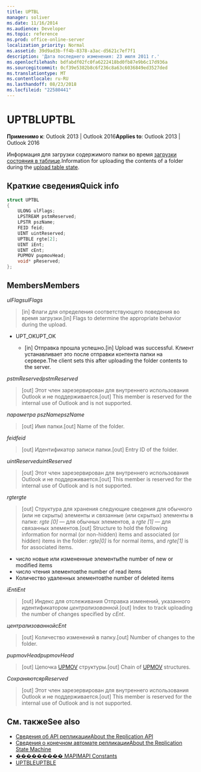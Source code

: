 ```yaml
---
title: UPTBL
manager: soliver
ms.date: 11/16/2014
ms.audience: Developer
ms.topic: reference
ms.prod: office-online-server
localization_priority: Normal
ms.assetid: 39d9ad3b-ff4b-8378-a3ac-d5621c7ef7f1
description: 'Дата последнего изменения: 23 июля 2011 г.'
ms.openlocfilehash: bdfabdf02fc0fa6222418bd0fb87e9b6c17d936a
ms.sourcegitcommit: 0cf39e5382b8c6f236c8a63c6036849ed3527ded
ms.translationtype: MT
ms.contentlocale: ru-RU
ms.lasthandoff: 08/23/2018
ms.locfileid: "22580441"
---
```

# <a name="uptbl"></a><span data-ttu-id="635ef-103">UPTBL</span><span class="sxs-lookup"><span data-stu-id="635ef-103">UPTBL</span></span>

<span data-ttu-id="635ef-104">**Применимо к**: Outlook 2013 | Outlook 2016</span><span class="sxs-lookup"><span data-stu-id="635ef-104">**Applies to**: Outlook 2013 | Outlook 2016</span></span> 
  
<span data-ttu-id="635ef-105">Информация для загрузки содержимого папки во время [загрузки состояния в таблице](upload-table-state.md).</span><span class="sxs-lookup"><span data-stu-id="635ef-105">Information for uploading the contents of a folder during the [upload table state](upload-table-state.md).</span></span>
  
## <a name="quick-info"></a><span data-ttu-id="635ef-106">Краткие сведения</span><span class="sxs-lookup"><span data-stu-id="635ef-106">Quick info</span></span>

```cpp
struct UPTBL 
{ 
    ULONG ulFlags; 
    LPSTREAM pstmReserved; 
    LPSTR pszName; 
    FEID feid; 
    UINT uintReserved; 
    UPTBLE rgte[2]; 
    UINT iEnt; 
    UINT cEnt; 
    PUPMOV pupmovHead; 
    void* pReserved; 
};
```

## <a name="members"></a><span data-ttu-id="635ef-107">Members</span><span class="sxs-lookup"><span data-stu-id="635ef-107">Members</span></span>

<span data-ttu-id="635ef-108">_ulFlags_</span><span class="sxs-lookup"><span data-stu-id="635ef-108">_ulFlags_</span></span>
  
> <span data-ttu-id="635ef-109">[in] Флаги для определения соответствующего поведения во время загрузки.</span><span class="sxs-lookup"><span data-stu-id="635ef-109">[in] Flags to determine the appropriate behavior during the upload.</span></span>
    
  - <span data-ttu-id="635ef-110">UPT_OK</span><span class="sxs-lookup"><span data-stu-id="635ef-110">UPT_OK</span></span>
    
    - <span data-ttu-id="635ef-111">[in] Отправка прошла успешно.</span><span class="sxs-lookup"><span data-stu-id="635ef-111">[in] Upload was successful.</span></span> <span data-ttu-id="635ef-112">Клиент устанавливает это после отправки контента папки на сервере.</span><span class="sxs-lookup"><span data-stu-id="635ef-112">The client sets this after uploading the folder contents to the server.</span></span>
    
<span data-ttu-id="635ef-113">_pstmReserved_</span><span class="sxs-lookup"><span data-stu-id="635ef-113">_pstmReserved_</span></span>
  
> <span data-ttu-id="635ef-114">[out] Этот член зарезервирован для внутреннего использования Outlook и не поддерживается.</span><span class="sxs-lookup"><span data-stu-id="635ef-114">[out] This member is reserved for the internal use of Outlook and is not supported.</span></span> 
    
<span data-ttu-id="635ef-115">_параметра pszName_</span><span class="sxs-lookup"><span data-stu-id="635ef-115">_pszName_</span></span>
  
> <span data-ttu-id="635ef-116">[out] Имя папки.</span><span class="sxs-lookup"><span data-stu-id="635ef-116">[out] Name of the folder.</span></span>
    
<span data-ttu-id="635ef-117">_feid_</span><span class="sxs-lookup"><span data-stu-id="635ef-117">_feid_</span></span>
  
> <span data-ttu-id="635ef-118">[out] Идентификатор записи папки.</span><span class="sxs-lookup"><span data-stu-id="635ef-118">[out] Entry ID of the folder.</span></span>
    
<span data-ttu-id="635ef-119">_uintReserved_</span><span class="sxs-lookup"><span data-stu-id="635ef-119">_uintReserved_</span></span>
  
> <span data-ttu-id="635ef-120">[out] Этот член зарезервирован для внутреннего использования Outlook и не поддерживается.</span><span class="sxs-lookup"><span data-stu-id="635ef-120">[out] This member is reserved for the internal use of Outlook and is not supported.</span></span> 
    
<span data-ttu-id="635ef-121">_rgte_</span><span class="sxs-lookup"><span data-stu-id="635ef-121">_rgte_</span></span>
  
> <span data-ttu-id="635ef-122">[out] Структура для хранения следующие сведения для обычного (или не скрыты) элементы и связанные (или скрытых) элементы в папке: _rgte [0]_ — для обычных элементов, а _rgte [1]_ — для связанных элементов.</span><span class="sxs-lookup"><span data-stu-id="635ef-122">[out] Structure to hold the following information for normal (or non-hidden) items and associated (or hidden) items in the folder:  _rgte[0]_ is for normal items, and  _rgte[1]_ is for associated items.</span></span> 
    
   - <span data-ttu-id="635ef-123">число новые или измененные элементы</span><span class="sxs-lookup"><span data-stu-id="635ef-123">the number of new or modified items</span></span>
   - <span data-ttu-id="635ef-124">число чтения элементов</span><span class="sxs-lookup"><span data-stu-id="635ef-124">the number of read items</span></span> 
   - <span data-ttu-id="635ef-125">Количество удаленных элементов</span><span class="sxs-lookup"><span data-stu-id="635ef-125">the number of deleted items</span></span>
    
 <span data-ttu-id="635ef-126">_iEnt_</span><span class="sxs-lookup"><span data-stu-id="635ef-126">_iEnt_</span></span>
  
> <span data-ttu-id="635ef-127">[out] Индекс для отслеживания Отправка изменений, указанного идентификатором _централизованной_.</span><span class="sxs-lookup"><span data-stu-id="635ef-127">[out] Index to track uploading the number of changes specified by  _cEnt_.</span></span>
    
<span data-ttu-id="635ef-128">_централизованной_</span><span class="sxs-lookup"><span data-stu-id="635ef-128">_cEnt_</span></span>
  
> <span data-ttu-id="635ef-129">[out] Количество изменений в папку.</span><span class="sxs-lookup"><span data-stu-id="635ef-129">[out] Number of changes to the folder.</span></span>
    
<span data-ttu-id="635ef-130">_pupmovHead_</span><span class="sxs-lookup"><span data-stu-id="635ef-130">_pupmovHead_</span></span>
  
> <span data-ttu-id="635ef-131">[out] Цепочка [UPMOV](upmov.md) структуры.</span><span class="sxs-lookup"><span data-stu-id="635ef-131">[out] Chain of [UPMOV](upmov.md) structures.</span></span> 
    
<span data-ttu-id="635ef-132">_Сохраняются_</span><span class="sxs-lookup"><span data-stu-id="635ef-132">_pReserved_</span></span>
  
> <span data-ttu-id="635ef-133">[out] Этот член зарезервирован для внутреннего использования Outlook и не поддерживается.</span><span class="sxs-lookup"><span data-stu-id="635ef-133">[out] This member is reserved for the internal use of Outlook and is not supported.</span></span>
    
## <a name="see-also"></a><span data-ttu-id="635ef-134">См. также</span><span class="sxs-lookup"><span data-stu-id="635ef-134">See also</span></span>

- [<span data-ttu-id="635ef-135">Сведения об API репликации</span><span class="sxs-lookup"><span data-stu-id="635ef-135">About the Replication API</span></span>](about-the-replication-api.md)
- [<span data-ttu-id="635ef-136">Сведения о конечном автомате репликации</span><span class="sxs-lookup"><span data-stu-id="635ef-136">About the Replication State Machine</span></span>](about-the-replication-state-machine.md)
- [<span data-ttu-id="635ef-137">��������� MAPI</span><span class="sxs-lookup"><span data-stu-id="635ef-137">MAPI Constants</span></span>](mapi-constants.md)
- [<span data-ttu-id="635ef-138">UPTBLE</span><span class="sxs-lookup"><span data-stu-id="635ef-138">UPTBLE</span></span>](uptble.md)

